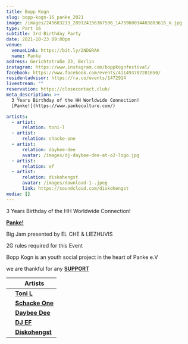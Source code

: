 ```yaml
---
title: Bopp Kogn
slug: bopp-kogn-16_panke_2021
image: /images/245683213_289124156367596_1475960034403803616_n.jpg
type: Part 16
subtitle: 3rd Birthday Party
date: 2021-10-23 09:00pm
venue:
  venueLink: https://bit.ly/2NDGRAK
  name: Panke
address: Gerichtstraße 23, Berlin
instagram: https://www.instagram.com/boppkognfestival/
facebook: https://www.facebook.com/events/411493707201650/
residentadvisor: https://ra.co/events/1472914
livestream: ""
reservation: https://closecontact.club/
meta_description: >+
  3 Years Birthday of the HH Worldwide Connection!
  [Panke!](https://www.pankeculture.com/)

artists:
  - artist:
      relation: toni-l
  - artist:
      relation: shacke-one
  - artist:
      relation: daybee-dee
      avatar: /images/dj-daybee-dee-at-o2-logo.jpg
  - artist:
      relation: ef
  - artist:
      relation: diskohengst
      avatar: /images/download-1-.jpeg
      link: https://soundcloud.com/diskohengst
media: []
---
```

3 Years Birthday of the HH Worldwide Connection!

**[Panke!](https://www.pankeculture.com/)**

Big Jam presented by EL CHE & LIEZHUVIS 

2G rules required for this Event 

Bopp Kogn is an youth social project in the heart of Panke e.V

we are thankful for any **[SUPPORT](https://ko-fi.com/boppkogn)**

|     | **Artists**                                                      |
| --- | ---------------------------------------------------------------- |
|     | **[Toni L](https://bopp-kogn.africa/artists/toni-l/)**           |
|     | **[Schacke One](https://bopp-kogn.africa/artists/shacke-one/)**  |
|     | **[Daybee Dee](https://bopp-kogn.africa/artists/daybee-dee/)**   |
|     | **[DJ EF](https://bopp-kogn.africa/artists/ef/)**                |
|     | **[Diskohengst](https://bopp-kogn.africa/artists/schacke-one/)** |
